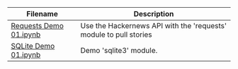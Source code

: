 | Filename                                                                                                     | Description                                                       |
| ------------------------------------------------------------------------------------------------------------ | ----------------------------------------------------------------- |
| [Requests Demo 01.ipynb](https://github.com/jimcrews/my-py-notebooks/blob/master/Requests%20Demo%2001.ipynb) | Use the Hackernews API with the 'requests' module to pull stories |
| [SQLite Demo 01.ipynb](https://github.com/jimcrews/my-py-notebooks/blob/master/SQLite%20Demo%2001.ipynb)     | Demo 'sqlite3' module.                                            |
